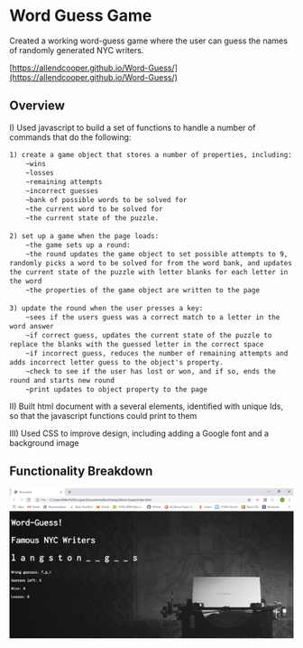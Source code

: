 # Word Guess Game

Created a working word-guess game where the user can guess the names of randomly generated NYC writers. 

[https://allendcooper.github.io/Word-Guess/](https://allendcooper.github.io/Word-Guess/)

## Overview

I) Used javascript to build a set of functions to handle a number of commands that do the following:

    1) create a game object that stores a number of properties, including:
        ~wins
        ~losses
        ~remaining attempts
        ~incorrect guesses
        ~bank of possible words to be solved for
        ~the current word to be solved for
        ~the current state of the puzzle.

    2) set up a game when the page loads:
        ~the game sets up a round:
        ~the round updates the game object to set possible attempts to 9, randomly picks a word to be solved for from the word bank, and updates the current state of the puzzle with letter blanks for each letter in the word
        ~the properties of the game object are written to the page

    3) update the round when the user presses a key:
        ~sees if the users guess was a correct match to a letter in the word answer
        ~if correct guess, updates the current state of the puzzle to replace the blanks with the guessed letter in the correct space
        ~if incorrect guess, reduces the number of remaining attempts and adds incorrect letter guess to the object's property.
        ~check to see if the user has lost or won, and if so, ends the round and starts new round
        ~print updates to object property to the page

II) Built html document with a several elements, identified with unique Ids, so that the javascript functions could print to them

III) Used CSS to improve design, including adding a Google font and a background image

## Functionality Breakdown

![Screenshot of Game](images/word-guess-screenshot.jpg)